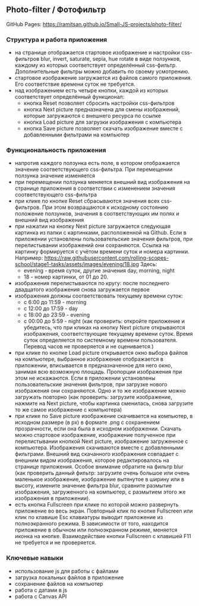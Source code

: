 ## Photo-filter / Фотофильтр

GitHub Pages: https://ramitsan.github.io/Small-JS-projects/photo-filter/

### Структура и работа приложения
* на странице отображается стартовое изображение и настройки css-фильтров blur, invert, saturate, sepia, hue rotate в виде ползунков, каждому из которых соответствует определённый css-фильтр. Дополнительные фильтры можно добавить по своему усмотрению.
* стартовое изображение загружается из файлов самого приложения. Его соответствие времени суток не требуется.
* над изображением есть четыре кнопки, каждой из которых соответствует определённый функционал:
  - кнопка Reset позволяет сбросить настройки css-фильтров
  - кнопка Next picture предназначена для смены изображений, которые загружаются с внешнего ресурса по ссылке
  - кнопка Load picture для загрузки изображения с компьютера
  - кнопка Save picture позволяет скачать изображение вместе с добавленными фильтрами на компьютер

### Функциональность приложения
* напротив каждого ползунка есть поле, в котором отображается значение соответствующего css-фильтра. При перемещении ползунка значение изменяется
* при перемещении ползунка меняется внешний вид изображения на странице приложения в соответствии с изменением значения соответствующего css-фильтра
* при клике по кнопке Reset сбрасываются значения всех css-фильтров. При этом возвращаются к исходному состоянию положение ползунков, значения в соответствующих им полях и внешний вид изображения
* при нажатии на кнопку Next picture загружается следующая картинка из папки с картинками, расположенной на Github. Если в приложении установлены пользовательские значения фильтров, при перелистывании изображений они сохраняются. Ссылка на картинку формируется с учётом времени суток и номера картинки. Например: https://raw.githubusercontent.com/rolling-scopes-school/stage1-tasks/assets/images/evening/18.jpg
Здесь:
  - evening - время суток, другие значения day, morning, night
  - 18 - номер картинки, от 01 до 20.
* изображения перелистываются по кругу: после последнего двадцатого изображения снова загружается первое
* изображения должны соответствовать текущему времени суток:
  - с 6:00 до 11:59 - morning
  - с 12:00 до 17:59 - day
  - с 18:00 до 23:59 - evening
  - с 00:00 до 5:59 - night (как проверить: откройте приложение и убедитесь, что при кликах на кнопку Next picture открываются изображения, соответствующие текущему времени суток. Время суток определяется по системному времени пользователя. Перевод часов не проверяется и не оценивается.)
* при клике по кнопке Load picture открывается окно выбора файлов на компьютере, выбранное изображение отображается в приложении, вписывается в предназначенное для него окно, занимая всю возможную площадь. Пропорции изображения при этом не искажаются. Если в приложении установлены пользовательские значения фильтров, при загрузке нового изображения они сохраняются. Одно и то же изображение можно загружать повторно (как проверить: загрузите изображение, нажмите на Next picture, чтобы картинка сменилась, снова загрузите то же самое изображение с компьютера)
* при клике по Save picture изображение скачивается на компьютер, в исходном размере (в рх) в формате .png с сохранением прозрачности, если она была в исходном изображении. Скачать можно стартовое изображение, изображение полученное при перелистывании кнопкой Next picture, изображение загруженное с компьютера. Изображения скачиваются вместе с добавленными фильтрами. Внешний вид скачанного изображения совпадает с внешним видом изображения, которое редактировалось на странице приложения. Особое внимание обратите на фильтр blur (как проверить данный фильтр: загрузите очень большое или очень маленькое изображение, изображение вытянутое в ширину или в высоту, измените значение фильтра blur, сравните размытие изображения, загруженного на компьютер, с размытием этого же изображения в приложении).
* есть кнопка Fullscreen при клике по которой можно развернуть приложение во весь экран. Повторный клик по кнопке Fullscreen или клик по клавише Esc клавиатуры выводит приложение из полноэкранного режима. В зависимости от того, находится приложение в обычном или полноэкранном режиме, меняется иконка на кнопке.
Взаимодействие кнопки Fullscreen с клавишей F11 не требуется и не проверяется.

### Ключевые навыки
* использование js для работы с файлами
* загрузка локальных файлов в приложение
* сохранение файлов на компьютер
* работа с датами в js
* работа с Canvas API
